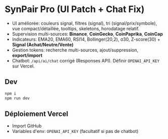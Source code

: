 # SynPair Pro (UI Patch + Chat Fix)
- UI améliorée: couleurs signal, filtres (signal), tri (signal/prix/symbole), vue compact/détaillée, tooltips, skeletons, horodatage relatif.
- Supervision multi-sources: **Binance**, **CoinGecko**, **CoinPaprika**, **CoinCap**
- Indicateurs: EMA20, EMA60, RSI14, Bollinger(20,2), σ30, Z-score(30) + **Signal (Achat/Neutre/Vente)**
- Gestion tokens: recherche multi-sources, ajout/suppression, **export/import**
- Chatbot: `/api/ai/chat` corrigé (Responses API). Définir `OPENAI_API_KEY` sur Vercel.

## Dev
```bash
npm i
npm run dev
```

## Déploiement Vercel
- Import GitHub
- Variables d'env: `OPENAI_API_KEY` (facultatif si pas de chatbot)
